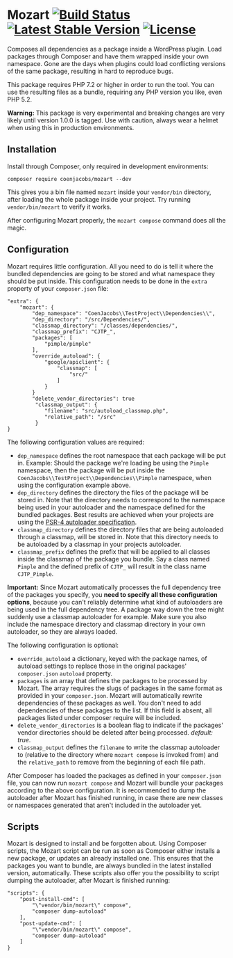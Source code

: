 # Mozart [![Build Status](https://api.travis-ci.org/coenjacobs/mozart.png)](https://travis-ci.org/coenjacobs/mozart) [![Latest Stable Version](https://poser.pugx.org/coenjacobs/mozart/v/stable.svg)](https://packagist.org/packages/coenjacobs/mozart) [![License](https://poser.pugx.org/coenjacobs/mozart/license.svg)](https://packagist.org/packages/coenjacobs/mozart)
Composes all dependencies as a package inside a WordPress plugin. Load packages through Composer and have them wrapped inside your own namespace. Gone are the days when plugins could load conflicting versions of the same package, resulting in hard to reproduce bugs.

This package requires PHP 7.2 or higher in order to run the tool. You can use the resulting files as a bundle, requiring any PHP version you like, even PHP 5.2.

**Warning:** This package is very experimental and breaking changes are very likely until version 1.0.0 is tagged. Use with caution, always wear a helmet when using this in production environments.

## Installation
Install through Composer, only required in development environments:

`composer require coenjacobs/mozart --dev`

This gives you a bin file named `mozart` inside your `vendor/bin` directory, after loading the whole package inside your project. Try running `vendor/bin/mozart` to verify it works.

After configuring Mozart properly, the `mozart compose` command does all the magic.

## Configuration
Mozart requires little configuration. All you need to do is tell it where the bundled dependencies are going to be stored and what namespace they should be put inside. This configuration needs to be done in the `extra` property of your `composer.json` file:

```
"extra": {
    "mozart": {
        "dep_namespace": "CoenJacobs\\TestProject\\Dependencies\\",
        "dep_directory": "/src/Dependencies/",
        "classmap_directory": "/classes/dependencies/",
        "classmap_prefix": "CJTP_",
        "packages": [
            "pimple/pimple"
        ],
        "override_autoload": {
            "google/apiclient": {
                "classmap": [
                    "src/"
                ]
            }
        }
        "delete_vendor_directories": true
 	     "classmap_output": {
	        "filename": "src/autoload_classmap.php",
	        "relative_path": "/src"
	     }
}
```

The following configuration values are required:

- `dep_namespace` defines the root namespace that each package will be put in. Example: Should the package we're loading be using the `Pimple` namespace, then the package will be put inside the `CoenJacobs\\TestProject\\Dependencies\\Pimple` namespace, when using the configuration example above.
- `dep_directory` defines the directory the files of the package will be stored in. Note that the directory needs to correspond to the namespace being used in your autoloader and the namespace defined for the bundled packages. Best results are achieved when your projects are using the [PSR-4 autoloader specification](http://www.php-fig.org/psr/psr-4/).
- `classmap_directory` defines the directory files that are being autoloaded through a classmap, will be stored in. Note that this directory needs to be autoloaded by a classmap in your projects autoloader.
- `classmap_prefix` defines the prefix that will be applied to all classes inside the classmap of the package you bundle. Say a class named `Pimple` and the defined prefix of `CJTP_` will result in the class name `CJTP_Pimple`.

**Important:** Since Mozart automatically processes the full dependency tree of the packages you specify, you **need to specify all these configuration options**, because you can't reliably determine what kind of autoloaders are being used in the full dependency tree. A package way down the tree might suddenly use a classmap autoloader for example. Make sure you also include the namespace directory and classmap directory in your own autoloader, so they are always loaded.

The following configuration is optional:
 
- `override_autoload` a dictionary, keyed with the package names, of autoload settings to replace those in the original packages' `composer.json` `autoload` property.
- `packages` is an array that defines the packages to be processed by Mozart. The array requires the slugs of packages in the same format as provided in your `composer.json`. Mozart will automatically rewrite dependencies of these packages as well. You don't need to add dependencies of these packages to the list. If this field is absent, all packages listed under composer require will be included.
- `delete_vendor_directories` is a boolean flag to indicate if the packages' vendor directories should be deleted after being processed. _default: true_.
- `classmap_output` defines the `filename` to write the classmap autoloader to (relative to the directory where `mozart compose` is invoked from) and the `relative_path` to remove from the beginning of each file path. 
 
After Composer has loaded the packages as defined in your `composer.json` file, you can now run `mozart compose` and Mozart will bundle your packages according to the above configuration. It is recommended to dump the autoloader after Mozart has finished running, in case there are new classes or namespaces generated that aren't included in the autoloader yet. 

## Scripts
Mozart is designed to install and be forgotten about. Using Composer scripts, the Mozart script can be run as soon as Composer either installs a new package, or updates an already installed one. This ensures that the packages you want to bundle, are always bundled in the latest installed version, automatically. These scripts also offer you the possibility to script dumping the autoloader, after Mozart is finished running:

```
"scripts": {
    "post-install-cmd": [
        "\"vendor/bin/mozart\" compose",
        "composer dump-autoload"
    ],
    "post-update-cmd": [
        "\"vendor/bin/mozart\" compose",
        "composer dump-autoload"
    ]
}
```
